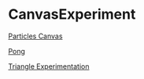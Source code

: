 # CanvasExperiment

<a href="https://github.com/SolalDR/CanvasExperiment/Particles/">Particles Canvas</a>

<a href="https://github.com/SolalDR/CanvasExperiment/Pong/">Pong</a>

<a href="https://github.com/SolalDR/CanvasExperiment/TrucChelou/">Triangle Experimentation</a>
